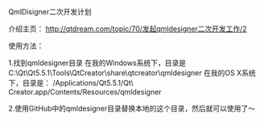QmlDisigner二次开发计划

介绍主页：
http://qtdream.com/topic/70/发起qmldesigner二次开发工作/2

使用方法：

1.找到qmldesigner目录
  在我的Windows系统下，目录是
      C:\Qt\Qt5.5.1\Tools\QtCreator\share\qtcreator\qmldesigner
  在我的OS X系统下，目录是：
      /Applications/Qt5.5.1/Qt\ Creator.app/Contents/Resources/qmldesigner 

2.使用GitHub中的qmldesigner目录替换本地的这个目录，然后就可以使用了～
